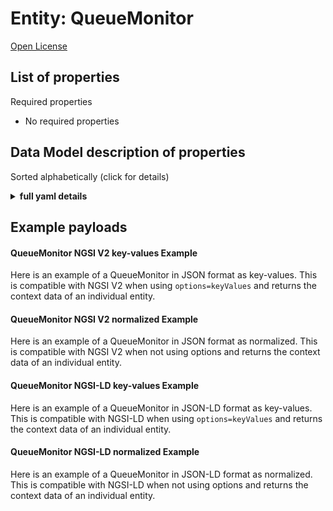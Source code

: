 Entity: QueueMonitor  
====================  
[Open License](https://github.com/smart-data-models//dataModel.QueueManagement/blob/master/QueueMonitor/LICENSE.md)  

## List of properties  

Required properties  
- No required properties  ## Data Model description of properties  
Sorted alphabetically (click for details)  
<details><summary><strong>full yaml details</strong></summary>    
```yaml  
QueueMonitor:    
  description: 'An office counter queue system on a daily run. First Version from synchronicity project'    
  properties:    
    address:    
      description: 'The mailing address'    
      properties:    
        addressCountry:    
          description: 'Property. The country. For example, Spain. Model:''https://schema.org/addressCountry'''    
          type: string    
        addressLocality:    
          description: 'Property. The locality in which the street address is, and which is in the region. Model:''https://schema.org/addressLocality'''    
          type: string    
        addressRegion:    
          description: 'Property. The region in which the locality is, and which is in the country. Model:''https://schema.org/addressRegion'''    
          type: string    
        areaServed:    
          description: 'Property. The geographic area where a service or offered item is provided. Model:''https://schema.org/areaServed'''    
          type: string    
        postOfficeBoxNumber:    
          description: 'Property. The post office box number for PO box addresses. For example, Spain. Model:''https://schema.org/postOfficeBoxNumber'''    
          type: string    
        postalCode:    
          description: 'Property. The postal code. For example, Spain. Model:''https://schema.org/https://schema.org/postalCode'''    
          type: string    
        streetAddress:    
          description: 'Property. The street address. Model:''https://schema.org/streetAddress'''    
          type: string    
      type: Property    
      x-ngsi:    
        model: https://schema.org/address    
    alternateName:    
      description: 'An alternative name for this item'    
      type: Property    
    areaServed:    
      description: 'The geographic area where a service or offered item is provided'    
      type: Property    
      x-ngsi:    
        model: https://schema.org/Text    
    dataProvider:    
      description: 'A sequence of characters identifying the provider of the harmonised data entity.'    
      type: Property    
    dateCreated:    
      description: 'Entity creation timestamp. This will usually be allocated by the storage platform.'    
      format: date-time    
      type: Property    
    dateModified:    
      description: 'Timestamp of the last modification of the entity. This will usually be allocated by the storage platform.'    
      format: date-time    
      type: Property    
    description:    
      description: 'A description of this item'    
      type: Property    
    id:    
      anyOf: &queuemonitor_-_properties_-_owner_-_items_-_anyof    
        - description: 'Property. Identifier format of any NGSI entity'    
          maxLength: 256    
          minLength: 1    
          pattern: ^[\w\-\.\{\}\$\+\*\[\]`|~^@!,:\\]+$    
          type: string    
        - description: 'Property. Identifier format of any NGSI entity'    
          format: uri    
          type: string    
      description: 'Unique identifier of the entity'    
      type: Property    
    lastTicketIssued:    
      description: 'Last ticket number issued or this line at Counter Queue'    
      type: Property    
      x-ngsi:    
        model: https://schema.org/Integer    
    lastTicketIssuedLabel:    
      description: 'Label associated to the lastTicketIssued'    
      type: Property    
      x-ngsi:    
        model: https://schema.org/Text    
    linePriority:    
      description: 'Level of priority of this line at Counter Queue'    
      type: Property    
      x-ngsi:    
        model: https://schema.org/Integer    
    localId:    
      description: 'Unique identifier from the source data set.'    
      type: Property    
    location:    
      $id: https://geojson.org/schema/Geometry.json    
      $schema: "http://json-schema.org/draft-07/schema#"    
      oneOf:    
        - properties:    
            bbox:    
              items:    
                type: number    
              minItems: 4    
              type: array    
            coordinates:    
              items:    
                type: number    
              minItems: 2    
              type: array    
            type:    
              enum:    
                - Point    
              type: string    
          required:    
            - type    
            - coordinates    
          title: 'GeoJSON Point'    
          type: object    
        - properties:    
            bbox:    
              items:    
                type: number    
              minItems: 4    
              type: array    
            coordinates:    
              items:    
                items:    
                  type: number    
                minItems: 2    
                type: array    
              minItems: 2    
              type: array    
            type:    
              enum:    
                - LineString    
              type: string    
          required:    
            - type    
            - coordinates    
          title: 'GeoJSON LineString'    
          type: object    
        - properties:    
            bbox:    
              items:    
                type: number    
              minItems: 4    
              type: array    
            coordinates:    
              items:    
                items:    
                  items:    
                    type: number    
                  minItems: 2    
                  type: array    
                minItems: 4    
                type: array    
              type: array    
            type:    
              enum:    
                - Polygon    
              type: string    
          required:    
            - type    
            - coordinates    
          title: 'GeoJSON Polygon'    
          type: object    
        - properties:    
            bbox:    
              items:    
                type: number    
              minItems: 4    
              type: array    
            coordinates:    
              items:    
                items:    
                  type: number    
                minItems: 2    
                type: array    
              type: array    
            type:    
              enum:    
                - MultiPoint    
              type: string    
          required:    
            - type    
            - coordinates    
          title: 'GeoJSON MultiPoint'    
          type: object    
        - properties:    
            bbox:    
              items:    
                type: number    
              minItems: 4    
              type: array    
            coordinates:    
              items:    
                items:    
                  items:    
                    type: number    
                  minItems: 2    
                  type: array    
                minItems: 2    
                type: array    
              type: array    
            type:    
              enum:    
                - MultiLineString    
              type: string    
          required:    
            - type    
            - coordinates    
          title: 'GeoJSON MultiLineString'    
          type: object    
        - properties:    
            bbox:    
              items:    
                type: number    
              minItems: 4    
              type: array    
            coordinates:    
              items:    
                items:    
                  items:    
                    items:    
                      type: number    
                    minItems: 2    
                    type: array    
                  minItems: 4    
                  type: array    
                type: array    
              type: array    
            type:    
              enum:    
                - MultiPolygon    
              type: string    
          required:    
            - type    
            - coordinates    
          title: 'GeoJSON MultiPolygon'    
          type: object    
      title: 'GeoJSON Geometry'    
    name:    
      description: 'The name of this item.'    
      type: Property    
    officeName:    
      description: ' name of the service provided at the counter'    
      type: Property    
      x-ngsi:    
        model: https://schema.org/Text    
    owner:    
      description: 'A List containing a JSON encoded sequence of characters referencing the unique Ids of the owner(s)'    
      items:    
        anyOf: *queuemonitor_-_properties_-_owner_-_items_-_anyof    
        description: 'Property. Unique identifier of the entity'    
      type: Property    
    queueLine:    
      description: 'Description about the queue line associated to the service. The same office counter could serve different queue lines with different priority level'    
      type: Property    
      x-ngsi:    
        model: https://schema.org/Text    
    scheduleTime:    
      description: 'Scheduled working time of the service'    
      format: date-time    
      type: Property    
      x-ngsi:    
        model: https://schema.org/DateTime    
    seeAlso:    
      description: 'list of uri pointing to additional resources about the item'    
      oneOf:    
        - items:    
            - format: uri    
              type: string    
          minItems: 1    
          type: array    
        - format: uri    
          type: string    
      type: Property    
    serviceId:    
      description: 'id of the service provided at the counter. The same service could be provided by many offices'    
      type: Property    
      x-ngsi:    
        model: https://schema.org/Text    
    serviceName:    
      description: 'Unique identifier from the source data set'    
      type: Property    
      x-ngsi:    
        model: https://schema.org/Text    
    serviceStatus:    
      description: 'status of the service at timestamp time. Enum:''Closed, Open, Suspended'''    
      enum:    
        - Closed    
        - Open    
        - Suspended    
      type: Property    
    serviceStatusNote:    
      description: 'Additional note to the service status'    
      type: Property    
      x-ngsi:    
        model: https://schema.org/Text    
    source:    
      description: 'A sequence of characters giving the original source of the entity data as a URL. Recommended to be the fully qualified domain name of the source provider, or the URL to the source object.'    
      type: Property    
    ticketServed:    
      description: 'Ticket number currently served by this line at Counter Queue'    
      type: Property    
      x-ngsi:    
        model: https://schema.org/Integer    
    ticketServedLabel:    
      description: 'Unique identifier from the source data set'    
      type: Property    
      x-ngsi:    
        model: https://schema.org/Text    
    ticketsToServe:    
      description: 'tickets left to serve as ticketIssued minus lastTicketServed'    
      type: Property    
      x-ngsi:    
        model: https://schema.org/Text    
    type:    
      description: 'NGSI Entity type. It has to be QueueMonitor.'    
      enum:    
        - QueueMonitor    
      type: Property    
  required:    
    - id    
    - type    
  type: object    
```  
</details>    
## Example payloads    
#### QueueMonitor NGSI V2 key-values Example    
Here is an example of a QueueMonitor in JSON format as key-values. This is compatible with NGSI V2 when  using `options=keyValues` and returns the context data of an individual entity.  
#### QueueMonitor NGSI V2 normalized Example    
Here is an example of a QueueMonitor in JSON format as normalized. This is compatible with NGSI V2 when not using options and returns the context data of an individual entity.  
#### QueueMonitor NGSI-LD key-values Example    
Here is an example of a QueueMonitor in JSON-LD format as key-values. This is compatible with NGSI-LD when  using `options=keyValues` and returns the context data of an individual entity.  
#### QueueMonitor NGSI-LD normalized Example    
Here is an example of a QueueMonitor in JSON-LD format as normalized. This is compatible with NGSI-LD when not using options and returns the context data of an individual entity.  
